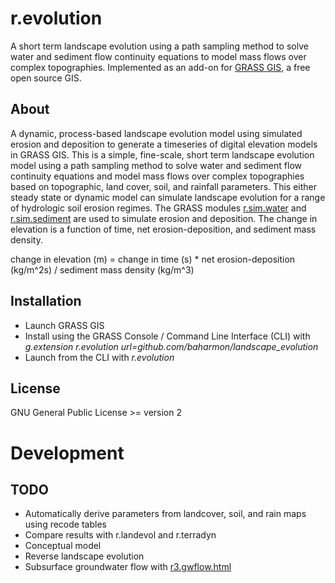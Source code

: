 # r.evolution
A short term landscape evolution using a path sampling method to solve water and sediment flow continuity equations to model mass flows over complex topographies. Implemented as an add-on for [GRASS GIS](https://grass.osgeo.org/), a free open source GIS.

## About
A dynamic, process-based landscape evolution model using simulated erosion and deposition to generate a timeseries of digital elevation models in GRASS GIS. This is a simple, fine-scale, short term landscape evolution model using a path sampling method to solve water and sediment flow continuity equations and model mass flows over complex topographies based on topographic, land cover, soil, and rainfall parameters. This either steady state or dynamic model can simulate landscape evolution for a range of hydrologic soil erosion regimes. The GRASS modules [r.sim.water](https://grass.osgeo.org/grass73/manuals/r.sim.water.html) and [r.sim.sediment](https://grass.osgeo.org/grass73/manuals/r.sim.sediment.html) are used to simulate erosion and deposition. The change in elevation is a function of time, net erosion-deposition, and sediment mass density.

change in elevation (m) = change in time (s) * net erosion-deposition (kg/m^2s) / sediment mass density (kg/m^3)

## Installation
* Launch GRASS GIS
* Install using the GRASS Console / Command Line Interface (CLI) with *g.extension r.evolution url=github.com/baharmon/landscape_evolution*
* Launch from the CLI with *r.evolution*

## License
GNU General Public License >= version 2

# Development

## TODO
* Automatically derive parameters from landcover, soil, and rain maps using recode tables
* Compare results with r.landevol and r.terradyn
* Conceptual model
* Reverse landscape evolution
* Subsurface groundwater flow with [r3.gwflow.html](https://grass.osgeo.org/grass73/manuals/r3.gwflow.html)
